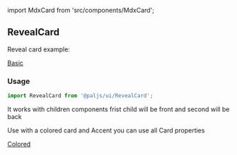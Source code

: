 import MdxCard from 'src/components/MdxCard';

<MdxCard>

## RevealCard

Reveal card example:

[Basic](demo://Basic.tsx)

### Usage

```js
import RevealCard from '@paljs/ui/RevealCard';
```

It works with children components frist child will be front and second will be back

Use with a colored card and Accent you can use all Card properties

[Colored](demo://Colored.tsx)

</MdxCard>